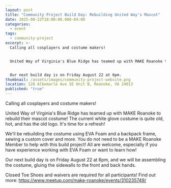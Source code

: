 ```yaml
---
layout: post
title: "Community Project Build Day: Rebuilding United Way's Mascot"
date: 2025-08-22T18:00:00.000-04:00
categories:
  - event
tags:
  - community-project
excerpt: >-
  Calling all cosplayers and costume makers!


  United Way of Virginia's Blue Ridge has teamed up with MAKE Roanoke to rebuild their mascot costume! 


  Our next build day is on Friday August 22 at 6pm.
thumbnail: /assets/images/community-project-website.png
location: 128 Albemarle Ave SE Unit B, Roanoke, VA 24013
published: "true"
---
```

Calling all cosplayers and costume makers!

United Way of Virginia's Blue Ridge has teamed up with MAKE Roanoke to rebuild their mascot costume! The current white glove costume is quite old, hot, and has the old logo. It's time for a refresh!

We'll be rebuilding the costume using EVA Foam and a backpack frame, sewing a custom cover and more. You do not need to be a MAKE Roanoke Member to help with this build project! All are welcome, especially if you have experience working with EVA Foam or want to learn how!

Our next build day is on Friday August 22 at 6pm, and we will be assembling the costume, gluing the sidewalls to the front and back hands. 

Closed Toe Shoes and waivers are required for all participants! Find out more: <https://www.meetup.com/make-roanoke/events/310235749/>
